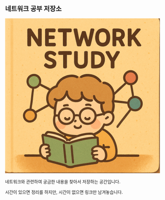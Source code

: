 ## 네트워크 공부 저장소

![네트워크 공부 관련 이미지](cover-image.png)

네트워크와 관련하여 궁금한 내용을 찾아서 저장하는 공간입니다.

시간이 있으면 정리를 하지만, 시간이 없으면 링크만 남겨놓습니다.
